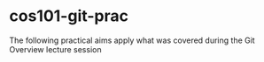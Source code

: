 # cos101-git-prac
The following practical aims apply what was covered during the Git Overview lecture session
